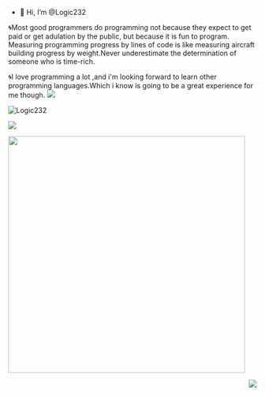- 👋 Hi, I’m @Logic232

🌀Most good programmers do programming not because they expect to get paid or get adulation by the public, but because it is fun to program.
Measuring programming progress by lines of code is like measuring aircraft building progress by weight.Never underestimate the determination of someone who is time-rich.

🌀I love programming a lot ,and i'm looking forward to learn other programming languages.Which i know is going to be a great experience for me though.
![](https://komarev.com/ghpvc/?Logic232=your-github-Logic232)
 <p align="left"> <img src="https://komarev.com/ghpvc/?username=Logic232&label=Profile%20views&color=0e75b6&style=flat" alt="Logic232" /> </p>
<!---
Logic232/Logic232 is a ✨ special ✨ repository because its `README.md` (this file) appears on your GitHub profile.
You can click the Preview link to take a look at your changes.
--->

   
  <img src="https://github-readme-stats.vercel.app/api?username=Logic232&amp;bg_color=30,e96443,904e95&amp;title_color=fff&amp;text_color=fff">
</p>

<p align = "left">
  <img src = "https://github-readme-stats.vercel.app/api/top-langs/?username=Logic232&theme=radical&layout=compact" width="480">
</p>

<p align = "right">
<img src="http://github-readme-streak-stats.herokuapp.com?user=Logic232&theme=tokyonight&amp;date_format=M%20j%5B%2C%20Y%5D">
</p>
